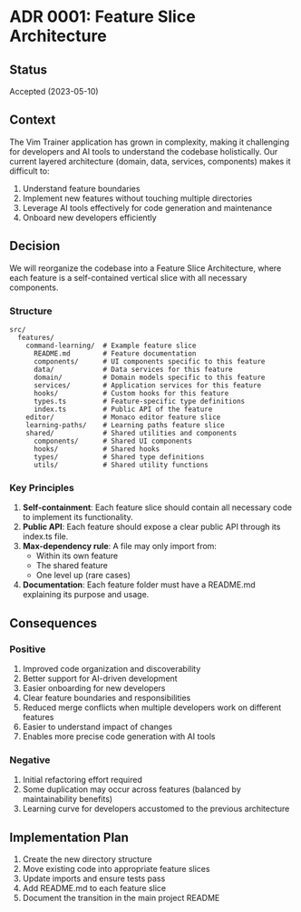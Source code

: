 # ADR 0001: Feature Slice Architecture

## Status

Accepted (2023-05-10)

## Context

The Vim Trainer application has grown in complexity, making it challenging for developers and AI tools to understand the codebase holistically. Our current layered architecture (domain, data, services, components) makes it difficult to:

1. Understand feature boundaries 
2. Implement new features without touching multiple directories
3. Leverage AI tools effectively for code generation and maintenance
4. Onboard new developers efficiently

## Decision

We will reorganize the codebase into a Feature Slice Architecture, where each feature is a self-contained vertical slice with all necessary components.

### Structure

```
src/
  features/
    command-learning/  # Example feature slice
      README.md        # Feature documentation
      components/      # UI components specific to this feature
      data/            # Data services for this feature
      domain/          # Domain models specific to this feature
      services/        # Application services for this feature
      hooks/           # Custom hooks for this feature
      types.ts         # Feature-specific type definitions
      index.ts         # Public API of the feature
    editor/            # Monaco editor feature slice
    learning-paths/    # Learning paths feature slice
    shared/            # Shared utilities and components
      components/      # Shared UI components
      hooks/           # Shared hooks
      types/           # Shared type definitions
      utils/           # Shared utility functions
```

### Key Principles

1. **Self-containment**: Each feature slice should contain all necessary code to implement its functionality.
2. **Public API**: Each feature should expose a clear public API through its index.ts file.
3. **Max-dependency rule**: A file may only import from:
   - Within its own feature
   - The shared feature
   - One level up (rare cases)
4. **Documentation**: Each feature folder must have a README.md explaining its purpose and usage.

## Consequences

### Positive

1. Improved code organization and discoverability
2. Better support for AI-driven development
3. Easier onboarding for new developers
4. Clear feature boundaries and responsibilities
5. Reduced merge conflicts when multiple developers work on different features
6. Easier to understand impact of changes
7. Enables more precise code generation with AI tools

### Negative

1. Initial refactoring effort required
2. Some duplication may occur across features (balanced by maintainability benefits)
3. Learning curve for developers accustomed to the previous architecture

## Implementation Plan

1. Create the new directory structure
2. Move existing code into appropriate feature slices
3. Update imports and ensure tests pass
4. Add README.md to each feature slice
5. Document the transition in the main project README